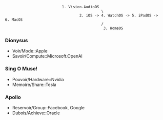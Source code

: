                               1. Vision.AudioOS
                                                \
                                      2. iOS -> 4. WatchOS -> 5. iPadOS -> 6. MacOS
                                                /
                                                 3. HomeOS


### Dionysus
- Voir/Mode::Apple
- Savoir/Compute::Microsoft.OpenAI

### Sing O Muse!
- Pouvoir/Hardware::Nvidia
- Memoire/Share::Tesla

### Apollo
- Reservoir/Group::Facebook, Google
- Dubois/Achieve::Oracle
